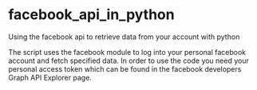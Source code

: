 # facebook_api_in_python
Using the facebook api to retrieve data from your account with python

The script uses the facebook module to log into your personal facebook account and fetch specified data.
In order to use the code you need your personal access token which can be found in the facebook developers Graph API Explorer page.
